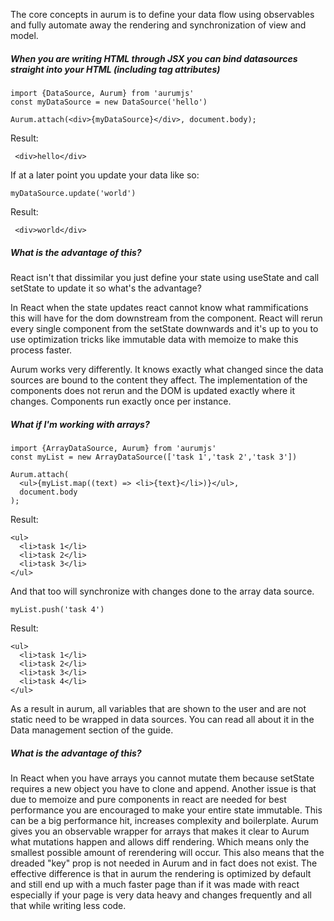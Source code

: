 The core concepts in aurum is to define your data flow using observables and fully automate away the rendering and synchronization of view and model.

##### When you are writing HTML through JSX you can bind datasources straight into your HTML (including tag attributes)

```
import {DataSource, Aurum} from 'aurumjs'
const myDataSource = new DataSource('hello')

Aurum.attach(<div>{myDataSource}</div>, document.body);
```

Result:

```
 <div>hello</div>
```

If at a later point you update your data like so:

```
myDataSource.update('world')
```

Result:

```
 <div>world</div>
```

##### What is the advantage of this?

React isn't that dissimilar you just define your state using useState and call setState to update it so what's the advantage?

In React when the state updates react cannot know what rammifications this will have for the dom downstream from the component.
React will rerun every single component from the setState downwards and it's up to you to use optimization tricks like immutable data with memoize to make this process faster.

Aurum works very differently. It knows exactly what changed since the data sources are bound to the content they affect. The implementation of the components does not rerun and the DOM is updated exactly where it changes. Components run exactly once per instance.

##### What if I'm working with arrays?

```
import {ArrayDataSource, Aurum} from 'aurumjs'
const myList = new ArrayDataSource(['task 1','task 2','task 3'])

Aurum.attach(
  <ul>{myList.map((text) => <li>{text}</li>)}</ul>,
  document.body
);
```

Result:

```
<ul>
  <li>task 1</li>
  <li>task 2</li>
  <li>task 3</li>
</ul>
```

And that too will synchronize with changes done to the array data source.

```
myList.push('task 4')
```

Result:

```
<ul>
  <li>task 1</li>
  <li>task 2</li>
  <li>task 3</li>
  <li>task 4</li>
</ul>
```

As a result in aurum, all variables that are shown to the user and are not static need to be wrapped in data sources. You can read all about it in the Data management section of the guide.

##### What is the advantage of this?

In React when you have arrays you cannot mutate them because setState requires a new object you have to clone and append. Another issue is that due to memoize and pure components in react are needed for best performance you are encouraged to make your entire state immutable. This can be a big performance hit, increases complexity and boilerplate.
Aurum gives you an observable wrapper for arrays that makes it clear to Aurum what mutations happen and allows diff rendering. Which means only the smallest possible amount of rerendering will occur. This also means that the dreaded "key" prop is not needed in Aurum and in fact does not exist. The effective difference is that in aurum the rendering is optimized by default and still end up with a much faster page than if it was made with react especially if your page is very data heavy and changes frequently and all that while writing less code.
